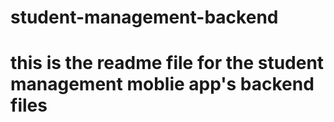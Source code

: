 # student-management-backend
# this is the readme file for the student management moblie app's backend files
